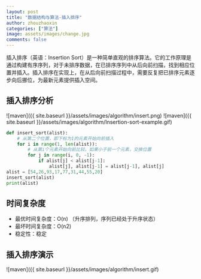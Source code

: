 ```yaml
---
layout: post
title: "数据结构与算法-插入排序"
author: zhouzhaoxin
categories: ["算法"]
image: assets/images/change.jpg
comments: false
---
```

插入排序（英语：Insertion Sort）是一种简单直观的排序算法。它的工作原理是通过构建有序序列，对于未排序数据，在已排序序列中从后向前扫描，找到相应位置并插入。插入排序在实现上，在从后向前扫描过程中，需要反复把已排序元素逐步向后挪位，为最新元素提供插入空间。

## 插入排序分析

![maven]({{ site.baseurl }}/assets/images/algorithm/insert.png)
![maven]({{ site.baseurl }}/assets/images/algorithm/Insertion-sort-example.gif)



```python
def insert_sort(alist):
    # 从第二个位置，即下标为1的元素开始向前插入
    for i in range(1, len(alist)):
        # 从第i个元素开始向前比较，如果小于前一个元素，交换位置
        for j in range(i, 0, -1):
            if alist[j] < alist[j-1]:
                alist[j], alist[j-1] = alist[j-1], alist[j]
alist = [54,26,93,17,77,31,44,55,20]
insert_sort(alist)
print(alist)
```
## 时间复杂度
- 最优时间复杂度：O(n) （升序排列，序列已经处于升序状态）
- 最坏时间复杂度：O(n2)
- 稳定性：稳定
## 插入排序演示

![maven]({{ site.baseurl }}/assets/images/algorithm/insert.gif)
